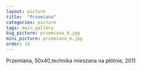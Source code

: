 ```yaml
---
layout: picture
title:  "Przemiana"
categories: picture
tags: main_gallery
big_picture: przemiana_d.jpg
mini_picture: przemiana_m.jpg
order: 14
---
```

Przemiana, 50x40,technika mieszana na płótnie, 2011
